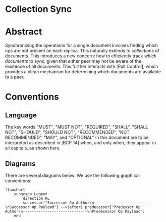 # Collection Sync

# Abstract

Synchronizing the operations for a single document involves finding which ops are not present on each replica. This naturally extends to _collections_ of documents. This introduces a new concern: how to efficiently track _which documents_ to sync, given that either peer may not be aware of the existence of all documents. This further interacts with [Pull Control], which provides a clean mechanism for determining which documents are available to a peer.

# Conventions

## Language

The key words "MUST", "MUST NOT", "REQUIRED", "SHALL", "SHALL NOT", "SHOULD", "SHOULD NOT", "RECOMMENDED", "NOT RECOMMENDED", "MAY", and "OPTIONAL" in this document are to be interpreted as described in [BCP 14] when, and only when, they appear in all capitals, as shown here.

## Diagrams

There are several diagrams below. We use the following graphical conventions:

```mermaid
flowchart
    subgraph Legend
        direction RL
        successor["Successor Op Author\n--------------------------\nSuccessor Op Payload"] -->|after| predecessor["Predessor Op Author\n-----------------------------\nPredecessor Op Payload"]
    end
```

# 
